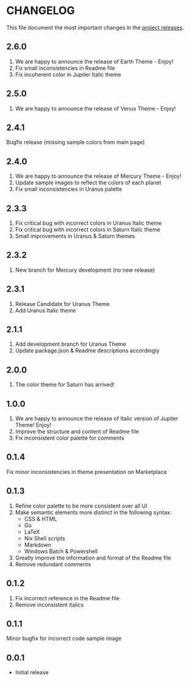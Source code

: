 # CHANGELOG

This file document the most important changes in the [project releases](https://github.com/decameronn/solar-system-theme/releases).

## 2.6.0
1. We are happy to announce the release of Earth Theme - Enjoy!  
2. Fix small inconsistencies in Readme file  
3. Fix incoherent color in Jupiter Italic theme  

## 2.5.0
1. We are happy to announce the release of Venus Theme - Enjoy!

## 2.4.1
Bugfix release (missing sample colors from main page)

## 2.4.0
1. We are happy to announce the release of Mercury Theme - Enjoy!
2. Update sample images to reflect the colors of each planet
2. Fix small inconsistencies in Uranus palette

## 2.3.3
1. Fix critical bug with incorrect colors in Uranus Italic theme
2. Fix critical bug with incorrect colors in Saturn Italic theme
3. Small improvements in Uranus & Saturn themes

## 2.3.2
1. New branch for Mercury development (no new release)

## 2.3.1
1. Release Candidate for Uranus Theme  
2. Add Uranus Italic theme

## 2.1.1
1. Add development branch for Uranus Theme
2. Update package.json & Readme descriptions accordingly

## 2.0.0
1. The color theme for Saturn has arrived!

## 1.0.0
1. We are happy to announce the release of Italic version of Jupiter Theme! Enjoy!  
2. Improve the structure and content of Readme file
3. Fix inconsistent color palette for comments  

## 0.1.4
Fix minor inconsistencies in theme presentation on Marketplace

## 0.1.3
1. Refine color palette to be more consistent over all UI  
2. Make semantic elements more distinct in the following syntax:  
    * CSS & HTML
    * Go
    * LaTeX  
    * Nix Shell scripts
    * Markdown
    * Windows Batch & Powershell
3. Greatly improve the information and format of the Readme file
3. Remove redundant comments

## 0.1.2
1. Fix incorrect reference in the Readme file
2. Remove inconsistent italics

## 0.1.1
Minor bugfix for incorrect code sample image

## 0.0.1
* Initial release

